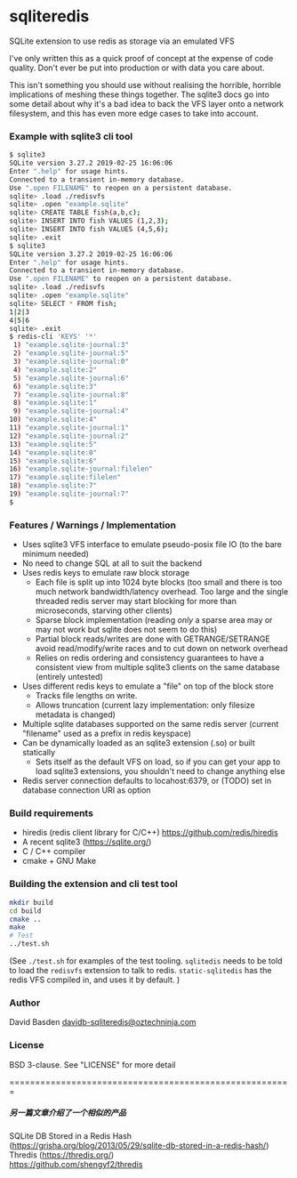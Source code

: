 # sqliteredis

SQLite extension to use redis as storage via an emulated VFS

I've only written this as a quick proof of concept at the expense of code quality. Don't ever be put into production or with data you care about.

This isn't something you should use without realising the horrible, horrible implications of meshing these things together.  The sqlite3 docs go into some detail about why it's a bad idea to back the VFS layer onto a network filesystem, and this has even more edge cases to take into account.

### Example with sqlite3 cli tool

```sh
$ sqlite3
SQLite version 3.27.2 2019-02-25 16:06:06
Enter ".help" for usage hints.
Connected to a transient in-memory database.
Use ".open FILENAME" to reopen on a persistent database.
sqlite> .load ./redisvfs
sqlite> .open "example.sqlite"
sqlite> CREATE TABLE fish(a,b,c);
sqlite> INSERT INTO fish VALUES (1,2,3);
sqlite> INSERT INTO fish VALUES (4,5,6);
sqlite> .exit
$ sqlite3
SQLite version 3.27.2 2019-02-25 16:06:06
Enter ".help" for usage hints.
Connected to a transient in-memory database.
Use ".open FILENAME" to reopen on a persistent database.
sqlite> .load ./redisvfs
sqlite> .open "example.sqlite"
sqlite> SELECT * FROM fish;
1|2|3
4|5|6
sqlite> .exit
$ redis-cli 'KEYS' '*'
 1) "example.sqlite-journal:3"
 2) "example.sqlite-journal:5"
 3) "example.sqlite-journal:0"
 4) "example.sqlite:2"
 5) "example.sqlite-journal:6"
 6) "example.sqlite:3"
 7) "example.sqlite-journal:8"
 8) "example.sqlite:1"
 9) "example.sqlite-journal:4"
10) "example.sqlite:4"
11) "example.sqlite-journal:1"
12) "example.sqlite-journal:2"
13) "example.sqlite:5"
14) "example.sqlite:0"
15) "example.sqlite:6"
16) "example.sqlite-journal:filelen"
17) "example.sqlite:filelen"
18) "example.sqlite:7"
19) "example.sqlite-journal:7"
$
```

### Features / Warnings / Implementation

* Uses sqlite3 VFS interface to emulate pseudo-posix file IO (to the bare minimum needed)
* No need to change SQL at all to suit the backend
* Uses redis keys to emulate raw block storage
  * Each file is split up into 1024 byte blocks (too small and there is too much network bandwidth/latency overhead.  Too large and the single threaded redis server may start blocking for more than microseconds, starving other clients)
  * Sparse block implementation (reading *only* a sparse area may or may not work but sqlite does not seem to do this)
  * Partial block reads/writes are done with GETRANGE/SETRANGE avoid read/modify/write races and to cut down on network overhead
  * Relies on redis ordering and consistency guarantees to have a consistent view from multiple sqlite3 clients on the same database (entirely untested)
* Uses different redis keys to emulate a "file" on top of the block store
  * Tracks file lengths on write.
  * Allows truncation  (current lazy implementation: only filesize metadata is changed)
* Multiple sqlite databases  supported on the same redis server (current "filename" used as a prefix in redis keyspace)
* Can be dynamically loaded as an sqlite3 extension (.so) or built statically
  * Sets itself as the default VFS on load, so if you can get your app to load sqlite3 extensions, you shouldn't need to change anything else
* Redis server connection defaults to locahost:6379, or (TODO) set in database connection URI as option

### Build requirements

* hiredis (redis client library for C/C++) https://github.com/redis/hiredis
* A recent sqlite3 (https://sqlite.org/)
* C / C++ compiler
* cmake + GNU Make

### Building the extension and cli test tool

```sh
mkdir build
cd build
cmake ..
make
# Test
../test.sh
```

(See `./test.sh` for examples of the test tooling.  `sqlitedis` needs to be told to load the `redisvfs` extension to talk to redis.  `static-sqlitedis` has the redis VFS compiled in, and uses it by default. )


### Author

David Basden <davidb-sqliteredis@oztechninja.com>

### License

BSD 3-clause.  See "LICENSE" for more detail


=======================================================
##### 另一篇文章介绍了一个相似的产品<br/>
SQLite DB Stored in a Redis Hash (https://grisha.org/blog/2013/05/29/sqlite-db-stored-in-a-redis-hash/)<br/>
Thredis (https://thredis.org/)<br/>
https://github.com/shengyf2/thredis
